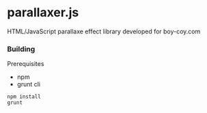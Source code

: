parallaxer.js
==========

HTML/JavaScript parallaxe effect library developed for boy-coy.com

### Building

Prerequisites
* npm
* grunt cli

```
npm install
grunt
```
